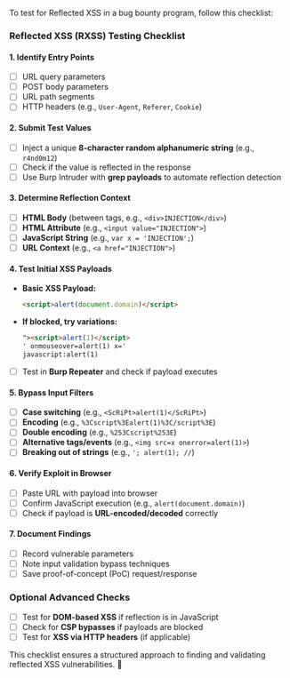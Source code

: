 To test for Reflected XSS in a bug bounty program, follow this checklist:

### **Reflected XSS (RXSS) Testing Checklist**  

#### **1. Identify Entry Points**  
- [ ] URL query parameters  
- [ ] POST body parameters  
- [ ] URL path segments  
- [ ] HTTP headers (e.g., `User-Agent`, `Referer`, `Cookie`)  

#### **2. Submit Test Values**  
- [ ] Inject a unique **8-character random alphanumeric string** (e.g., `r4nd0m12`)  
- [ ] Check if the value is reflected in the response  
- [ ] Use Burp Intruder with **grep payloads** to automate reflection detection  

#### **3. Determine Reflection Context**  
- [ ] **HTML Body** (between tags, e.g., `<div>INJECTION</div>`)  
- [ ] **HTML Attribute** (e.g., `<input value="INJECTION">`)  
- [ ] **JavaScript String** (e.g., `var x = 'INJECTION';`)  
- [ ] **URL Context** (e.g., `<a href="INJECTION">`)  

#### **4. Test Initial XSS Payloads**  
- **Basic XSS Payload:**  
  ```html
  <script>alert(document.domain)</script>
  ```  
- **If blocked, try variations:**  
  ```html
  "><script>alert(1)</script>
  ' onmouseover=alert(1) x='
  javascript:alert(1)
  ```  
- [ ] Test in **Burp Repeater** and check if payload executes  

#### **5. Bypass Input Filters**  
- [ ] **Case switching** (e.g., `<ScRiPt>alert(1)</ScRiPt>`)  
- [ ] **Encoding** (e.g., `%3Cscript%3Ealert(1)%3C/script%3E`)  
- [ ] **Double encoding** (e.g., `%253Cscript%253E`)  
- [ ] **Alternative tags/events** (e.g., `<img src=x onerror=alert(1)>`)  
- [ ] **Breaking out of strings** (e.g., `'; alert(1); //`)  

#### **6. Verify Exploit in Browser**  
- [ ] Paste URL with payload into browser  
- [ ] Confirm JavaScript execution (e.g., `alert(document.domain)`)  
- [ ] Check if payload is **URL-encoded/decoded** correctly  

#### **7. Document Findings**  
- [ ] Record vulnerable parameters  
- [ ] Note input validation bypass techniques  
- [ ] Save proof-of-concept (PoC) request/response  

### **Optional Advanced Checks**  
- [ ] Test for **DOM-based XSS** if reflection is in JavaScript  
- [ ] Check for **CSP bypasses** if payloads are blocked  
- [ ] Test for **XSS via HTTP headers** (if applicable)  

This checklist ensures a structured approach to finding and validating reflected XSS vulnerabilities. 🚀